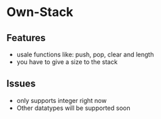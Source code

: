 # Own-Stack
## Features
- usale functions like: push, pop, clear and length
- you have to give a size to the stack

## Issues
- only supports integer right now
- Other datatypes will be supported soon
